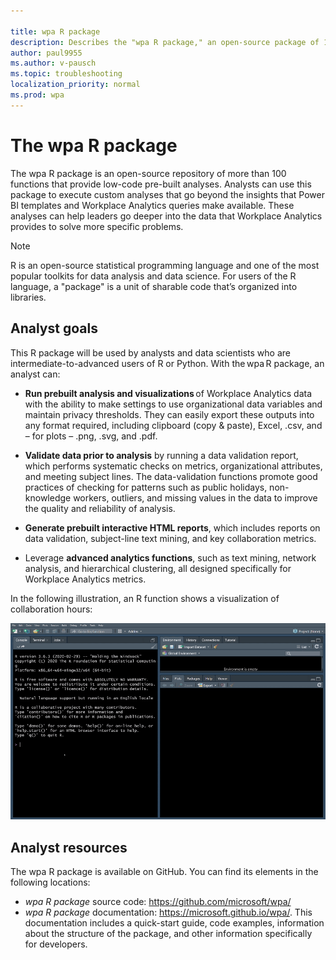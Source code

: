 ```yaml
---

title: wpa R package
description: Describes the "wpa R package," an open-source package of 100+ functions in the R data-analysis language for use with Workplace Analytics 
author: paul9955
ms.author: v-pausch
ms.topic: troubleshooting
localization_priority: normal 
ms.prod: wpa
---
```


# The wpa R package 

The wpa R package is an open-source repository of more than 100 functions that provide low-code pre-built analyses. Analysts can use this package to execute custom analyses that go beyond the insights that Power BI templates and Workplace Analytics queries make available. These analyses can help leaders go deeper into the data that Workplace Analytics provides to solve more specific problems. 

> [!Note] 
> R is an open-source statistical programming language and one of the most popular toolkits for data analysis and data science. For users of the R language, a "package" is a unit of sharable code that’s organized into libraries.  

## Analyst goals

This R package will be used by analysts and data scientists who are intermediate-to-advanced users of R or Python. With the wpa R package, an analyst can: 

* **Run prebuilt analysis and visualizations** of Workplace Analytics data with the ability to make settings to use organizational data variables and maintain privacy thresholds. They can easily export these outputs into any format required, including clipboard (copy & paste), Excel, .csv, and – for plots – .png, .svg, and .pdf.  
 
* **Validate data prior to analysis** by running a data validation report, which performs systematic checks on metrics, organizational attributes, and meeting subject lines. The data-validation functions promote good practices of checking for patterns such as public holidays, non-knowledge workers, outliers, and missing values in the data to improve the quality and reliability of analysis.   

* **Generate prebuilt interactive HTML reports**, which includes reports on data validation, subject-line text mining, and key collaboration metrics. 

* Leverage **advanced analytics functions**, such as text mining, network analysis, and hierarchical clustering, all designed specifically for Workplace Analytics metrics.  

In the following illustration, an R function shows a visualization of collaboration hours:

![wpa R package visualization](../images/wpa/tutorials/wpa-r-package-visual.gif)

## Analyst resources

The wpa R package is available on GitHub. You can find its elements in the following locations: 

* _wpa R package_ source code: https://github.com/microsoft/wpa/
* _wpa R package_ documentation: https://microsoft.github.io/wpa/.  This documentation includes a quick-start guide, code examples, information about the structure of the package, and other information specifically for developers.   
